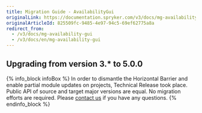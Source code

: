 ```yaml
---
title: Migration Guide - AvailabilityGui
originalLink: https://documentation.spryker.com/v3/docs/mg-availability-gui
originalArticleId: 825509fc-9485-4e97-94c5-69ef62775a8a
redirect_from:
  - /v3/docs/mg-availability-gui
  - /v3/docs/en/mg-availability-gui
---
```


## Upgrading from version 3.* to 5.0.0

{% info_block infoBox %}
In order to dismantle the Horizontal Barrier and enable partial module updates on projects, Technical Release took place. Public API of source and target major versions are equal. No migration efforts are required. Please [contact us](https://spryker.com/en/support/) if you have any questions.
{% endinfo_block %}

